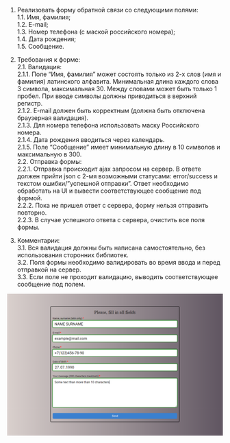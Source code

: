 1. Реализовать форму обратной связи со следующими полями:\
1.1. Имя, фамилия;\
1.2. E-mail;\
1.3. Номер телефона (с маской российского номера);\
1.4. Дата рождения;\
1.5. Сообщение.

2. Требования к форме:\
  2.1. Валидация:\
    2.1.1. Поле “Имя, фамилия” может состоять только из 2-х слов (имя и фамилия) латинского алфавита. Минимальная длина каждого слова 3 символа, максимальная 30. Между словами может быть только 1 пробел. При вводе символы должны приводиться в верхний регистр.\
    2.1.2. E-mail должен быть корректным (должна быть отключена браузерная валидация).\
    2.1.3. Для номера телефона использовать маску Российского номера.\
    2.1.4. Дата рождения вводиться через календарь.\
    2.1.5. Поле “Сообщение” имеет минимальную длину в 10 символов и максимальную в 300.\
  2.2. Отправка формы:\
    2.2.1. Отправка происходит ajax запросом на сервер. В ответе должен прийти json с 2-мя возможными статусами: error/success и текстом ошибки/”успешной отправки”. Ответ необходимо обработать на UI и вывести соответствующее сообщение под формой.\
    2.2.2. Пока не пришел ответ с сервера, форму нельзя отправить повторно.\
    2.2.3. В случае успешного ответа с сервера, очистить все поля формы.

3. Комментарии:\
3.1. Вся валидация должны быть написана самостоятельно, без использования сторонних библиотек.\
3.2. Поля формы необходимо валидировать во время ввода и перед отправкой на сервер.\
3.3. Если поле не проходит валидацию, выводить соответствующее сообщение под полем.

![Image alt](https://github.com/olennikovandrey/form-validate/raw/main/src/assets/images/form-demo.png)
